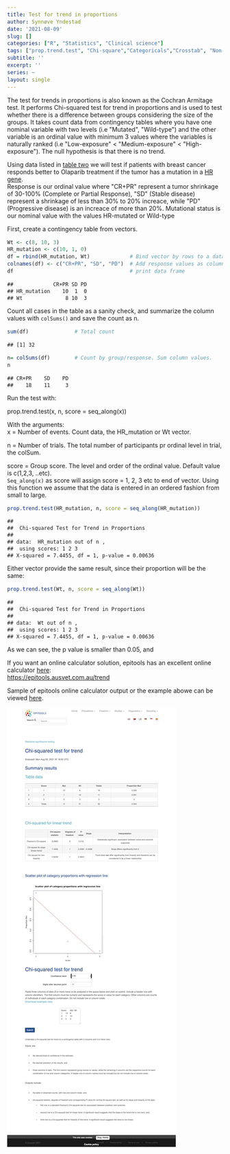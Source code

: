 ```yaml
---
title: Test for trend in proportions
author: Synnøve Yndestad
date: '2021-08-09'
slug: []
categories: ["R", "Statistics", "Clinical science"]
tags: ["prop.trend.test", "Chi-square","Categoricals","Crosstab", "Non-parametric", "epitools"]
subtitle: ''
excerpt: ''
series: ~
layout: single
---
```





The test for trends in proportions is also known as the Cochran Armitage test. It performs Chi-squared test for trend in proportions and is used to test whether there is a difference between groups considering the size of the groups. It takes count data from contingency tables where you have one nominal variable with two levels (i.e "Mutated", "Wild-type") and the other variable is an ordinal value with minimum 3 values where the variables is naturally ranked (i.e "Low-exposure" < "Medium-exposure" < "High-exposure"). The null hypothesis is that there is no trend.







Using data listed in [table two](https://doi.org/10.1016/j.annonc.2020.11.009) we will test if patients with breast cancer responds better to Olaparib treatment if the tumor has a mutation in a [HR gene](https://en.wikipedia.org/wiki/Homologous_recombination).  
Response is our ordinal value where "CR+PR" represent a tumor shrinkage of 30-100% (Complete or Partial Response), "SD" (Stable disease) represent a shrinkage of less than 30% to 20% increace, while "PD" (Progressive disease) is an increace of more than 20%. Mutational status is our nominal value with the values HR-mutated or Wild-type


First, create a contingency table from vectors.


```r
Wt <- c(8, 10, 3)
HR_mutation <- c(10, 1, 0) 
df = rbind(HR_mutation, Wt)             # Bind vector by rows to a data frame
colnames(df) <- c("CR+PR", "SD", "PD")  # Add response values as column names
df                                      # print data frame
```

```
##             CR+PR SD PD
## HR_mutation    10  1  0
## Wt              8 10  3
```


Count all cases in the table as a sanity check, and summarize the column values with `colSums()` and save the count as n.

```r
sum(df)               # Total count
```

```
## [1] 32
```

```r
n= colSums(df)        # Count by group/response. Sum column values.
n
```

```
## CR+PR    SD    PD 
##    18    11     3
```



Run the test with:  

prop.trend.test(x, n, score = seq_along(x))  
  
With the arguments:  
x = Number of events.   Count data, the HR_mutation or Wt vector.

n	= Number of trials.   The total number of participants pr ordinal level in trial, the colSum.

score	= Group score.    The level and order of the ordinal value. Default value is c(1,2,3, ..etc).  
`Seq_along(x)` as score will assign score = 1, 2, 3 etc to end of vector. Using this function we assume that the data is entered in an ordered fashion from small to large.



```r
prop.trend.test(HR_mutation, n, score = seq_along(HR_mutation))       
```

```
## 
## 	Chi-squared Test for Trend in Proportions
## 
## data:  HR_mutation out of n ,
##  using scores: 1 2 3
## X-squared = 7.4455, df = 1, p-value = 0.00636
```

Either vector provide the same result, since their proportion will be the same:

```r
prop.trend.test(Wt, n, score = seq_along(Wt))
```

```
## 
## 	Chi-squared Test for Trend in Proportions
## 
## data:  Wt out of n ,
##  using scores: 1 2 3
## X-squared = 7.4455, df = 1, p-value = 0.00636
```

As we can see, the p value is smaller than 0.05, and 



If you want an online calculator solution, epitools has an excellent online calculator [here](https://epitools.ausvet.com.au/trend):  
https://epitools.ausvet.com.au/trend

Sample of epitools online calculator output or the example abowe can be viewed [here](https://syndestad.netlify.app/shadow/2021-08-09-epitools-proportional-trend-test).

![epitools online calculator output](images/Epitools-Chi-squared-test-for-trend.jpeg)

